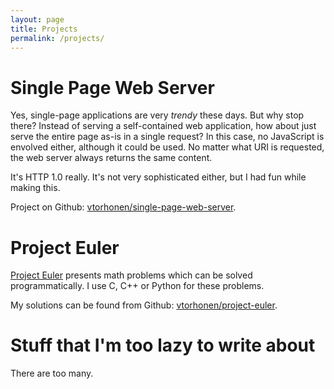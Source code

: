 ```yaml
---
layout: page
title: Projects
permalink: /projects/
---
```


# Single Page Web Server

Yes, single-page applications are very _trendy_ these days. But why stop there? Instead of serving a self-contained web application, how about just serve the entire page as-is in a single request?
In this case, no JavaScript is envolved either, although it could be used. No matter what URI is requested, the web server always returns the same content.

It's HTTP 1.0 really. It's not very sophisticated either, but I had fun while making this.

Project on Github: [vtorhonen/single-page-web-server](https://github.com/vtorhonen/single-page-web-server).

# Project Euler

[Project Euler](http://projecteuler.net/) presents math problems which can be solved programmatically. I use C, C++ or Python for these problems.

My solutions can be found from Github: [vtorhonen/project-euler](https://github.com/vtorhonen/project-euler).

# Stuff that I'm too lazy to write about

There are too many.
